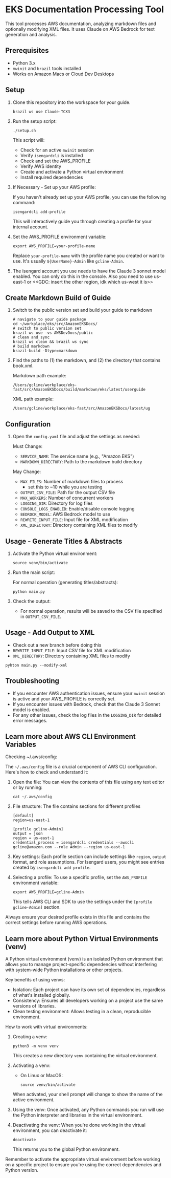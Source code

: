 # EKS Documentation Processing Tool

This tool processes AWS documentation, analyzing markdown files and optionally modifying XML files. It uses Claude on AWS Bedrock for text generation and analysis.

## Prerequisites

- Python 3.x 
- `mwinit` and `brazil` tools installed
- Works on Amazon Macs or Cloud Dev Desktops

## Setup

1. Clone this repository into the workspace for your guide.

   ```
   brazil ws use Claude-TCX3
   ```

2. Run the setup script:

   ```
   ./setup.sh
   ```

   This script will:
   - Check for an active `mwinit` session
   - Verify `isengardcli` is installed
   - Check and set the AWS_PROFILE
   - Verify AWS identity
   - Create and activate a Python virtual environment
   - Install required dependencies

3. If Necessary - Set up your AWS profile:

   If you haven't already set up your AWS profile, you can use the following command:

   ```
   isengardcli add-profile
   ```

   This will interactively guide you through creating a profile for your internal account.

4. Set the AWS_PROFILE environment variable:

   ```
   export AWS_PROFILE=your-profile-name
   ```

   Replace `your-profile-name` with the profile name you created or want to use. It's usually `${UserName}-Admin` like `gcline-Admin`.

5. The isengard account you use needs to have the Claude 3 sonnet model enabled. You can only do this in the console. Also you need to use us-east-1 or <<GDC: insert the other region, idk which us-west it is>>

## Create Markdown Build of Guide

1. Switch to the public version set and build your guide to markdown 

   ```shell
   # navigate to your guide package
   cd ~/workplace/eks/src/AmazonEKSDocs/
   # switch to public version set
   brazil ws use -vs AWSDevDocs/public
   # clean and sync
   brazil ws clean && brazil ws sync
   # build markdown
   brazil-build -Dtype=markdown
   ```

2. Find the paths to (1) the markdown, and (2) the directory that contains book.xml.

   Markdown path example:
   ```
   /Users/gcline/workplace/eks-fast/src/AmazonEKSDocs/build/markdown/eks/latest/userguide
   ```
   
   XML path example:
   ```
   /Users/gcline/workplace/eks-fast/src/AmazonEKSDocs/latest/ug
   ```

## Configuration

1. Open the `config.yaml` file and adjust the settings as needed:


   Must Change:
   - `SERVICE_NAME`: The service name (e.g., "Amazon EKS")
   - `MARKDOWN_DIRECTORY`: Path to the markdown build directory


   May Change:
   - `MAX_FILES`: Number of markdown files to process
     - set this to ~10 while you are testing
   - `OUTPUT_CSV_FILE`: Path for the output CSV file
   - `MAX_WORKERS`: Number of concurrent workers
   - `LOGGING_DIR`: Directory for log files
   - `CONSOLE_LOGS_ENABLED`: Enable/disable console logging
   - `BEDROCK_MODEL`: AWS Bedrock model to use
   - `REWRITE_INPUT_FILE`: Input file for XML modification
   - `XML_DIRECTORY`: Directory containing XML files to modify

## Usage - Generate Titles & Abstracts

1. Activate the Python virtual environment:

   ```
   source venv/bin/activate
   ```

2. Run the main script:

   For normal operation (generating titles/abstracts):
   ```
   python main.py
   ```

3. Check the output:
   - For normal operation, results will be saved to the CSV file specified in `OUTPUT_CSV_FILE`.

## Usage - Add Output to XML

   - Check out a new branch before doing this
   - `REWRITE_INPUT_FILE`: Input CSV file for XML modification
   - `XML_DIRECTORY`: Directory containing XML files to modify

   ```shell
   pyhton main.py --modify-xml
   ```

## Troubleshooting

- If you encounter AWS authentication issues, ensure your `mwinit` session is active and your AWS_PROFILE is correctly set.
- If you encounter issues with Bedrock, check that the Claude 3 Sonnet model is enabled.
- For any other issues, check the log files in the `LOGGING_DIR` for detailed error messages.

## Learn more about AWS CLI Environment Variables

Checking ~/.aws/config:

The `~/.aws/config` file is a crucial component of AWS CLI configuration. Here's how to check and understand it:

1. Open the file:
   You can view the contents of this file using any text editor or by running:
   ```
   cat ~/.aws/config
   ```

2. File structure:
   The file contains sections for different profiles

   ```text
   [default]
   region=us-east-1
   
   [profile gcline-Admin]
   output = json
   region = us-east-1
   credential_process = isengardcli credentials --awscli gcline@amazon.com --role Admin --region us-east-1
   ```

3. Key settings:
   Each profile section can include settings like `region`, `output` format, and role assumptions. For Isengard users, you might see entries created by `isengardcli add-profile`.

4. Selecting a profile:
   To use a specific profile, set the `AWS_PROFILE` environment variable:
   ```
   export AWS_PROFILE=gcline-Admin
   ```
   This tells AWS CLI and SDK to use the settings under the `[profile gcline-Admin]` section.

Always ensure your desired profile exists in this file and contains the correct settings before running AWS operations.

## Learn more about Python Virtual Environments (venv)

A Python virtual environment (venv) is an isolated Python environment that allows you to manage project-specific dependencies without interfering with system-wide Python installations or other projects.

Key benefits of using venvs:
- Isolation: Each project can have its own set of dependencies, regardless of what's installed globally.
- Consistency: Ensures all developers working on a project use the same versions of libraries.
- Clean testing environment: Allows testing in a clean, reproducible environment.

How to work with virtual environments:

1. Creating a venv:
   ```
   python3 -m venv venv
   ```
   This creates a new directory `venv` containing the virtual environment.

2. Activating a venv:
   - On Linux or MacOS:
     ```
     source venv/bin/activate
     ```
   When activated, your shell prompt will change to show the name of the active environment.

3. Using the venv:
   Once activated, any Python commands you run will use the Python interpreter and libraries in the virtual environment.

5. Deactivating the venv:
   When you're done working in the virtual environment, you can deactivate it:
   ```
   deactivate
   ```
   This returns you to the global Python environment.

Remember to activate the appropriate virtual environment before working on a specific project to ensure you're using the correct dependencies and Python version.